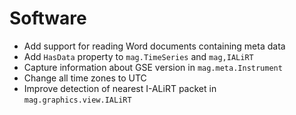 # Software

- Add support for reading Word documents containing meta data
- Add `HasData` property to `mag.TimeSeries` and `mag,IALiRT`
- Capture information about GSE version in `mag.meta.Instrument`
- Change all time zones to UTC
- Improve detection of nearest I-ALiRT packet in `mag.graphics.view.IALiRT`
